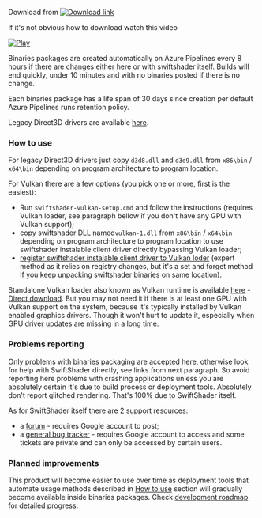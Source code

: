 Download from [![Download link](https://dev.azure.com/bontarka/swiftshader-dist-win/_apis/build/status/pal1000.swiftshader-dist-win?branchName=master)](https://dev.azure.com/bontarka/swiftshader-dist-win/_build?view=runs)

If it's not obvious how to download watch this video

[![Play](https://pal1000.github.io/shared/tutorials/video.png)](https://pal1000.github.io/swiftshader-dist-win/download.mp4)

Binaries packages are created automatically on Azure Pipelines every 8 hours if there are changes either here or with swiftshader itself. Builds will end quickly, under 10 minutes and with no binaries posted if there is no change.

Each binaries package has a life span of 30 days since creation per default Azure Pipelines runs retention policy.

Legacy Direct3D drivers are available [here](https://github.com/pal1000/swiftshader-dist-win/releases/download/1.0.4g/swiftshader-legacy-D3D-2020_03_30.7z).
### How to use
For legacy Direct3D drivers just copy `d3d8.dll` and `d3d9.dll` from `x86\bin` / `x64\bin` depending on program architecture to program location.

For Vulkan there are a few options (you pick one or more, first is the easiest):
- Run `swiftshader-vulkan-setup.cmd` and follow the instructions (requires Vulkan loader, see paragraph bellow if you don't have any GPU with Vulkan support);
- copy swiftshader DLL named`vulkan-1.dll` from `x86\bin` / `x64\bin` depending on program architecture to program location to use swiftshader instalable client driver directly bypassing Vulkan loader;
- [register swiftshader instalable client driver to Vulkan loder](https://github.com/KhronosGroup/Vulkan-Loader/blob/master/loader/LoaderAndLayerInterface.md#icd-discovery) (expert method as it relies on registry changes, but it's a set and forget method if you keep unpacking swiftshader binaries on same location).

Standalone Vulkan loader also known as Vulkan runtime is available [here](https://vulkan.lunarg.com/sdk/home#windows) - [Direct download](https://sdk.lunarg.com/sdk/download/latest/windows/vulkan-runtime.exe). But you may not need it if there is at least one GPU with Vulkan support on the system, because it's typically installed by Vulkan enabled graphics drivers. Though it won't hurt to update it, especially when GPU driver updates are missing in a long time.
### Problems reporting
Only problems with binaries packaging are accepted here, otherwise look for help with SwiftShader directly, see links from next paragraph. So avoid reporting here problems with crashing applications unless you are absolutely certain it's due to build process or deployment tools. Absolutely don't report glitched rendering. That's 100% due to SwiftShader itself.

As for SwiftShader itself there are 2 support resources:
- a [forum](https://groups.google.com/forum/#!forum/swiftshader) - requires Google account to post;
- a [general bug tracker](https://g.co/swiftshaderbugs) - requires Google account to access and some tickets are private and can only be accessed by certain users.
### Planned improvements
This product will become easier to use over time as deployment tools that automate usage methods described in [How to use](#how-to-use) section will gradually become available inside binaries packages. Check [development roadmap](https://github.com/pal1000/swiftshader-dist-win/blob/master/roadmap.md) for detailed progress.
